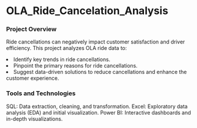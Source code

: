 # OLA_Ride_Cancelation_Analysis
<h3>Project Overview</h3>
<p>Ride cancellations can negatively impact customer satisfaction and driver efficiency. This project analyzes OLA ride data to:</p>
<li>Identify key trends in ride cancellations.</li>
<li>Pinpoint the primary reasons for ride cancellations.</li>
<li>Suggest data-driven solutions to reduce cancellations and enhance the customer experience.</li>

<h3>Tools and Technologies</h3>
<l>SQL: Data extraction, cleaning, and transformation.</l>
<l>Excel: Exploratory data analysis (EDA) and initial visualization.</l>
<l>Power BI: Interactive dashboards and in-depth visualizations.</l>
